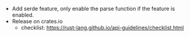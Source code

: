 * Add serde feature, only enable the parse function if the feature is enabled.
* Release on crates.io
  * checklist: https://rust-lang.github.io/api-guidelines/checklist.html
